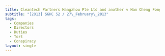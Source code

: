 ```yaml
---
title: Cleantech Partners Hangzhou Pte Ltd and another v Han Cheng Fong and others
subtitle: "[2013] SGHC 52 / 27\_February\_2013"
tags:
  - Companies
  - Directors
  - Duties
  - Tort
  - Conspiracy
layout: single
---
```


